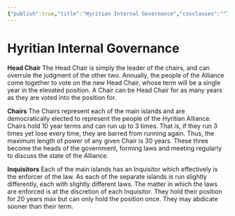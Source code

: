 ```yaml
---
{"publish":true,"title":"Hyritian Internal Governance","cssclasses":""}
---
```




# Hyritian Internal Governance

**Head Chair**
The Head Chair is simply the leader of the chairs, and can overrule the judgment of the other two. Annually, the people of the Alliance come together to vote on the new Head Chair, whose term will be a single year in the elevated position. A Chair can be Head Chair for as many years as they are voted into the position for.

**Chairs**
The Chairs represent each of the main islands and are democratically elected to represent the people of the Hyritian Alliance. Chairs hold 10 year terms and can run up to 3 times. That is, if they run 3 times yet lose every time, they are barred from running again. Thus, the maximum length of power of any given Chair is 30 years. These three become the heads of the government, forming laws and meeting regularly to discuss the state of the Alliance.

**Inquisitors**
Each of the main islands has an Inquisitor which effectively is the enforcer of the law. As each of the separate islands is run slightly differently, each with slightly different laws. The matter in which the laws are enforced is at the discretion of each Inquisitor. They hold their position for 20 years max but can only hold the position once. They may abdicate sooner than their term.
